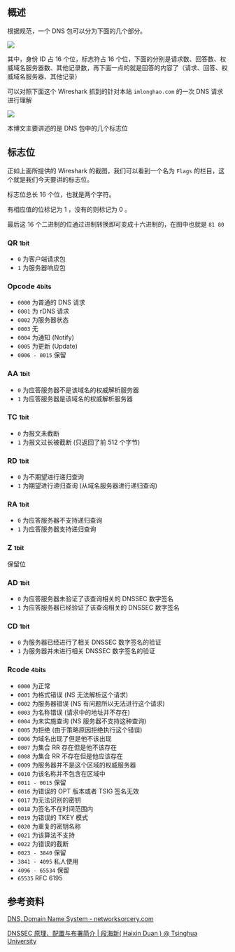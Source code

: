 <!--
DNS 标志位简要解析
根据规范，一个 DNS 包可以分为下面的几个部分
1497753594
-->

## 概述

根据规范，一个 DNS 包可以分为下面的几个部分。

![](https://vip1.loli.net/2019/12/26/VKewfclW8qmSvIM.jpg)

其中，身份 ID 占 16 个位，标志符占 16 个位，下面的分别是请求数、回答数、权威域名服务器数、其他记录数，再下面一点的就是回答的内容了（请求、回答、权威域名服务器、其他记录）

可以对照下面这个 Wireshark 抓到的针对本站 `imlonghao.com` 的一次 DNS 请求进行理解

![](https://vip1.loli.net/2019/12/26/AUBQaFm4Kr5wPfj.jpg)

本博文主要讲述的是 DNS 包中的几个标志位

## 标志位

正如上面所提供的 Wireshark 的截图，我们可以看到一个名为 `Flags` 的栏目，这个就是我们今天要讲的标志位。

标志位总长 16 个位，也就是两个字符。

有相应值的位标记为 1 ，没有的则标记为 0 。

最后这 16 个二进制的位通过进制转换即可变成十六进制的，在图中也就是 `81 80`

### QR <small>1bit</small>

- `0` 为客户端请求包
- `1` 为服务器响应包

### Opcode <small>4bits</small>

- `0000` 为普通的 DNS 请求
- `0001` 为 rDNS 请求
- `0002` 为服务器状态
- `0003` 无
- `0004` 为通知 (Notify)
- `0005` 为更新 (Update)
- `0006 - 0015` 保留

### AA <small>1bit</small>

- `0` 为应答服务器不是该域名的权威解析服务器
- `1` 为应答服务器是该域名的权威解析服务器

### TC <small>1bit</small>

- `0` 为报文未截断
- `1` 为报文过长被截断 (只返回了前 512 个字节)

### RD <small>1bit</small>

- `0` 为不期望进行递归查询
- `1` 为期望进行递归查询 (从域名服务器进行递归查询)

### RA <small>1bit</small>

- `0` 为应答服务器不支持递归查询
- `1` 为应答服务器支持递归查询

### Z <small>1bit</small>

保留位

### AD <small>1bit</small>

- `0` 为应答服务器未验证了该查询相关的 DNSSEC 数字签名
- `1` 为应答服务器已经验证了该查询相关的 DNSSEC 数字签名

### CD <small>1bit</small>

- `0` 为服务器已经进行了相关 DNSSEC 数字签名的验证
- `1` 为服务器并未进行相关 DNSSEC 数字签名的验证

### Rcode <small>4bits</small>

- `0000` 为正常
- `0001` 为格式错误 (NS 无法解析这个请求)
- `0002` 为服务器错误 (NS 有问题所以无法进行这个请求)
- `0003` 为名称错误 (请求中的地址并不存在)
- `0004` 为未实施查询 (NS 服务器不支持这种查询)
- `0005` 为拒绝 (由于策略原因拒绝执行这个错误)
- `0006` 为域名出现了但是他不该出现
- `0007` 为集合 RR 存在但是他不该存在
- `0008` 为集合 RR 不存在但是他应该存在
- `0009` 为服务器并不是这个区域的权威服务器
- `0010` 为该名称并不包含在区域中
- `0011 - 0015` 保留
- `0016` 为错误的 OPT 版本或者 TSIG 签名无效
- `0017` 为无法识别的密钥
- `0018` 为签名不在时间范围内
- `0019` 为错误的 TKEY 模式
- `0020` 为重复的密钥名称
- `0021` 为该算法不支持
- `0022` 为错误的截断
- `0023 - 3840` 保留
- `3841 - 4095` 私人使用
- `4096 - 65534` 保留
- `65535` RFC 6195

## 参考资料

[DNS, Domain Name System - networksorcery.com](http://www.networksorcery.com/enp/protocol/dns.htm)

[DNSSEC 原理、配置与布署简介 | 段海新( Haixin Duan ) @ Tsinghua University](http://netsec.ccert.edu.cn/duanhx/?p=1479)
